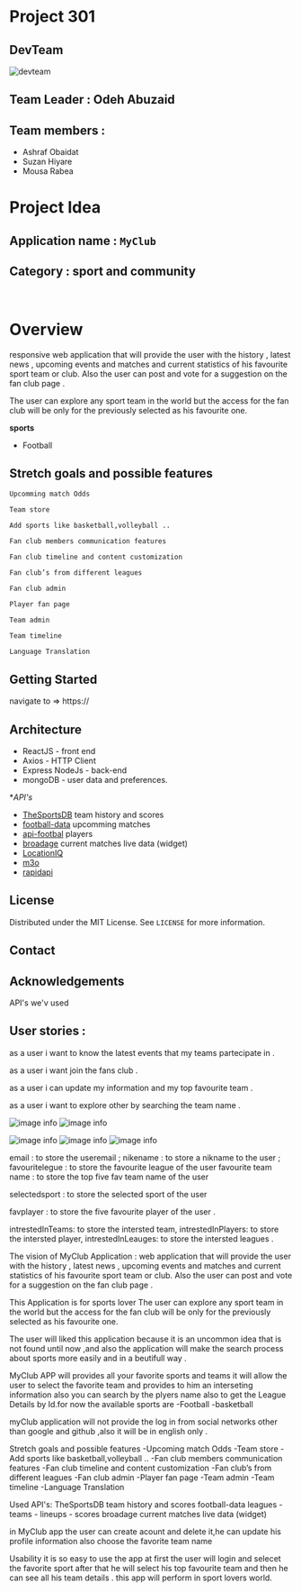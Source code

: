 # Project 301

##  DevTeam

![devteam](https://lh3.googleusercontent.com/hv7bn8g1vi1UVdcJr4rfbzG4OLtJBTBTYwwD5TbI76KbrjX5xMy-Mc0lzuMg8vsm6buTXRKsrSo8M7jb0l6gSAcjz0sz6h-ovHtWeFQ)

##  Team Leader :    Odeh Abuzaid 

## Team members : 
   - Ashraf Obaidat
   - Suzan Hiyare
   - Mousa Rabea  

# Project Idea
## Application name : `MyClub`
## Category : sport and community
<br/>

# Overview
responsive web application that will provide the user with the history , latest news , upcoming events and matches and current statistics of his favourite sport team or club. Also the user can post and vote for a suggestion on the fan club page .

The user can explore any sport team in the world but the access for the fan club will be only for the previously selected as his favourite one.
<br/>

**sports**  

- Football


## Stretch goals and possible features

`Upcomming match Odds`

`Team store`

`Add sports like basketball,volleyball .. `

`Fan club members communication features`

`Fan club timeline and content customization`

`Fan club’s from different leagues`

`Fan club admin`

`Player fan page`

`Team admin`

`Team timeline`

`Language Translation`

## Getting Started
navigate to => https://


## Architecture

- ReactJS - front end 
- Axios  - HTTP Client
- Express NodeJs - back-end
- mongoDB  - user data and preferences.

**API's*

- [TheSportsDB](https://www.thesportsdb.com/api.php) team history and scores
- [football-data](https://www.football-data.org/documentation/quickstart) upcomming matches
- [api-footbal](https://www.api-football.com/documentation-v3#operation/get-fixtures-lineups) players
- [broadage](https://www.broadage.com/developers/global-api/sports-list) current matches live data (widget)
- [LocationIQ]()
- [m3o]()
- [rapidapi]()



## License

Distributed under the MIT License. See `LICENSE` for more information.


## Contact


## Acknowledgements

API's we'v used 

## User stories :
as a user i want to know the latest events that my teams partecipate in .

as a user i want join the fans club .

as a user i can update my information and my top favourite team .

as a user i want to explore other by searching the team name .

![image info](./frameworks/login.png) 
![image info](./frameworks/sport.png) 

![image info](./frameworks/favsport.png) 
![image info](./frameworks/domain.png) 
![image info](./frameworks/schema.png) 



email : to store the useremail ;
nikename : to store a nikname to the user ;
favouritelegue : to store the favourite league of the user 
favourite team name : to store the top five fav team name of the user 

selectedsport : to store the selected sport of the user 

favplayer : to store the five favourite player of the user .

  intrestedInTeams: to store the intersted team,
  intrestedInPlayers: to store the intersted player,
  intrestedInLeauges: to store the intersted leagues .

  
  
  
The vision of MyClub Application :
web application that will provide the user with the history , latest news , upcoming events and matches and current statistics of his favourite sport team or club. Also the user can post and vote for a suggestion on the fan club page .

This Application is for sports lover The user can explore any sport team in the world but the access for the fan club will be only for the previously selected as his favourite one.


The user will liked this application because it is an uncommon idea that is not found until now ,and also the application will make the search process about sports more easily and in a beutifull way .


MyClub APP will provides all your favorite sports and teams it will allow the user to select the favorite team and provides to him an interseting information also you can search by the plyers name also to get the  League Details by Id.for now the available sports are 
-Football
-basketball

myClub application will not provide the log in from social networks other than google and github ,also it will be in english only .

Stretch goals and possible features
-Upcoming match Odds
-Team store
-Add sports like basketball,volleyball ..
-Fan club members communication features
-Fan club timeline and content customization
-Fan club’s from different leagues
-Fan club admin
-Player fan page
-Team admin
-Team timeline
-Language Translation


Used API's:
TheSportsDB team history and scores
football-data leagues - teams - lineups - scores
broadage current matches live data (widget)




in MyClub app the user can create acount and delete it,he can update his profile information also choose the favorite team name


Usability it is so easy to use the app at first the user will login and selecet the favorite sport after that he will select his top favourite team and then he can see all his team details . 
this app will perform in sport lovers world.
